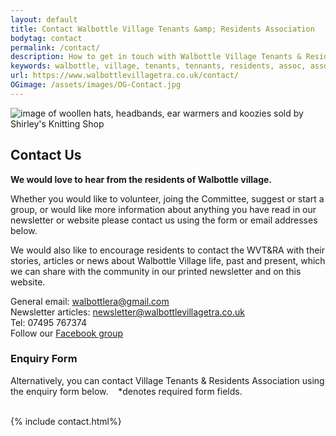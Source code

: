 ```yaml
---
layout: default
title: Contact Walbottle Village Tenants &amp; Residents Association
bodytag: contact
permalink: /contact/
description: How to get in touch with Walbottle Village Tenants & Residents Association.
keywords: walbottle, village, tenants, tennants, residents, assoc, association, newcastle, newcastle upon tyne, ne158, ne15 8, contact
url: https://www.walbottlevillagetra.co.uk/contact/
OGimage: /assets/images/OG-Contact.jpg
---
```

<div class="container-fluid">
	<div class="row">
		<div class="mastImg">
			<img src="/assets/images/masthead-contact.jpg" class="img-responsive" alt="image of woollen hats, headbands, ear warmers and koozies sold by Shirley's Knitting Shop"/>
		</div>
	</div>
</div>
<div class="container-fluid groups"> <!-- container-fluid -->
	<div class="row"> <!-- row -->
		<div class="col-sm-1 col-xs-0"></div>
		<div class="col-sm-10 col-xs-12 mainPanel">
			<div class="row"> <!-- row -->
				<div class="col-xs-12">
					<h2>Contact Us</h2>
				</div>
				<div class="col-xs-12">
			  		<p><strong>We would love to hear from the residents of Walbottle village.</strong></p>
					<p>Whether you would like to volunteer, joing the Committee, suggest or start a group, or would like more information about anything you have read in our newsletter or website please contact us using the form or email addresses below.</p>
					<p>We would also like to encourage residents to contact the WVT&amp;RA with their stories, articles or news about Walbottle Village life, past and present, which we can share with the community in our printed newsletter and on this website.</p>	
					<p>General email: <a href="mailto:walbottlera@gmail.com" title="email WVT&amp;RA">walbottlera@gmail.com</a> <br>Newsletter articles: <a href="mailto:newsletter@walbottlevillagetra.co.uk" title="email us about the newsletter">newsletter@walbottlevillagetra.co.uk</a> <br>Tel: 07495 767374 <br>Follow our <a href="https://www.facebook.com/groups/247285659849433" title="follow our Facebook group" target="_blank">Facebook group</a></p>
				</div>
			</div> <!-- /row -->
			<div class="row"> <!-- row -->
				<div class="col-xs-12">
					<h3>Enquiry Form</h3>
					<p>Alternatively, you can contact Village Tenants &amp; Residents Association using the enquiry form below.  &nbsp;&nbsp; <span class="req">*</span><span class="required">denotes required form fields.</span><br><br></p>
				{% include contact.html%}
				</div>
			 </div> <!-- /row -->
		</div> <!-- /mainPanel -->
		<div class="col-sm-1 col-xs-0"></div>
	</div> <!-- /row -->
</div>
